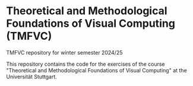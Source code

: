 # Theoretical and Methodological Foundations of Visual Computing (TMFVC)
TMFVC repository for winter semester 2024/25

This repository contains the code for the exercises of the course "Theoretical and Methodological Foundations of Visual Computing" at the Universität Stuttgart.